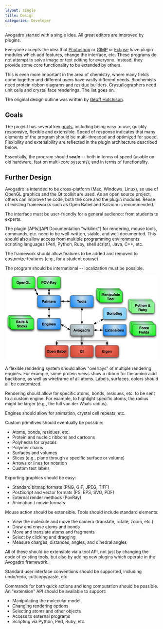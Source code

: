 ```yaml
---
layout: single
title: Design
categories: Developer
---
```




Avogadro started with a single idea. All great editors are improved by plugins.

Everyone accepts the idea that [Photoshop](http://www.adobe.com/products/photoshop/) or [GIMP](http://www.gimp.org) or [Eclipse](http://eclipse.org) have plugin modules which add features, change the interface, etc. These programs do not attempt to solve image or text editing for everyone. Instead, they provide some core functionality to be extended by others.

This is even more important in the area of chemistry, where many fields come together and different users have vastly different needs. Biochemists need protein ribbon diagrams and residue builders. Crystallographers need unit cells and crystal face renderings. The list goes on.

The original design outline was written by [Geoff Hutchison](http://geoffhutchison.net/files/AvogadroDesign.pdf).

Goals
-----

The project has several key [goals](goals "wikilink"), including being easy to use, quickly responsive, flexible and extensible. Speed of response indicates that many elements of the program should be multi-threaded and optimized for speed. Flexibility and extensibility are reflected in the plugin architecture described below.

Essentially, the program should **scale** -- both in terms of speed (usable on old hardware, fast on multi-core systems), and in terms of functionality.

Further Design
--------------

Avogadro is intended to be cross-platform (Mac, Windows, Linux), so use of OpenGL graphics and the Qt toolkit are used. As an open source project, others can improve the code, both the core and the plugin modules. Reuse of existing frameworks such as Open Babel and Kalzium is recommended.

The interface must be user-friendly for a general audience: from students to experts.

The plugin [APIs](API Documentation "wikilink") for rendering, mouse tools, commands, etc. need to be well-written, stable, and well documented. This should also allow access from multiple programming environments: scripting languages (Perl, Python, Ruby, shell script), Java, C++, etc.

The framework should allow features to be added and removed to customize features (e.g., for a student course)

The program should be international -- localization must be possible.

![](/images/Architecture.png)



A flexible rendering system should allow "overlays" of multiple rendering engines. For example, some protein views show a ribbon for the amino acid backbone, as well as wireframe of all atoms. Labels, surfaces, colors should all be customized.

Rendering should allow for specific atoms, bonds, residues, etc. to be sent to a custom engine. For example, to highlight specific atoms, the radius might be larger (e.g., the full van der Waals radius).

Engines should allow for animation, crystal cell repeats, etc.

Custom primitives should eventually be possible:

-   Atoms, bonds, residues, etc.
-   Protein and nucleic ribbons and cartoons
-   Polyhedra for crystals
-   Polymer chains
-   Surfaces and volumes
-   Slices (e.g., plane through a specific surface or volume)
-   Arrows or lines for notation
-   Custom text labels

Exporting graphics should be easy:

-   Standard bitmap formats (PNG, GIF, JPEG, TIFF)
-   PostScript and vector formats (PS, EPS, SVG, PDF)
-   External render methods (PovRay)
-   Animation / movie formats



Mouse action should be extensible. Tools should include standard elements:

-   View the molecule and move the camera (translate, rotate, zoom, etc.)
-   Draw and erase atoms and bonds
-   Move and translate atoms and fragments
-   Select by clicking and dragging
-   Measure charges, distances, angles, and dihedral angles

All of these should be extensible via a tool API, not just by changing the code of existing tools, but also by adding new plugins which operate in the Avogadro framework.



Standard user interface conventions should be supported, including undo/redo, cut/copy/paste, etc.

Commands for both quick actions and long computation should be possible. An "extension" API should be available to support:

-   Manipulating the molecular model
-   Changing rendering options
-   Selecting atoms and other objects
-   Access to external programs
-   Scripting via Python, Perl, Ruby, etc.



